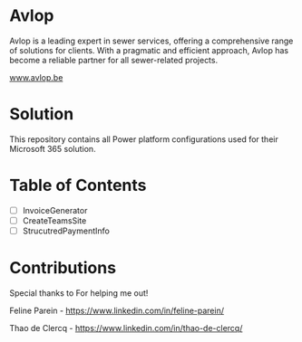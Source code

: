 # Avlop 
Avlop is a leading expert in sewer services, offering a comprehensive range of solutions for clients. With a pragmatic and efficient approach, Avlop has become a reliable partner for all sewer-related projects. 

www.avlop.be

# Solution

This repository contains all Power platform configurations used for their Microsoft 365 solution.

# Table of Contents


- [ ] InvoiceGenerator
- [ ] CreateTeamsSite
- [ ] StrucutredPaymentInfo
 
# Contributions
Special thanks to For helping me out!

Feline Parein -  https://www.linkedin.com/in/feline-parein/

Thao de Clercq - https://www.linkedin.com/in/thao-de-clercq/
